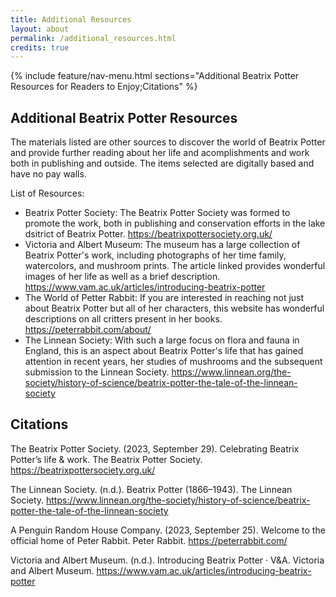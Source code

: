 ```yaml
---
title: Additional Resources
layout: about
permalink: /additional_resources.html
credits: true
---
```


{% include feature/nav-menu.html sections="Additional Beatrix Potter Resources for Readers to Enjoy;Citations" %}

## Additional Beatrix Potter Resources

The materials listed are other sources to discover the world of Beatrix Potter and provide further reading about her life and acomplishments and work both in publishing and outside. The items selected are digitally based and have no pay walls. 

List of Resources: 
* Beatrix Potter Society: The Beatrix Potter Society was formed to promote the work, both in publishing and conservation efforts in the lake dsitrict of Beatrix Potter. https://beatrixpottersociety.org.uk/ 
* Victoria and Albert Museum: The museum has a large collection of Beatrix Potter's work, including photographs of her time family, watercolors, and mushroom prints. The article linked provides wonderful images of her life as well as a brief description. https://www.vam.ac.uk/articles/introducing-beatrix-potter
* The World of Petter Rabbit: If you are interested in reaching not just about Beatrix Potter but all of her characters, this website has wonderful descriptions on all critters present in her books. https://peterrabbit.com/about/
* The Linnean Society: With such a large focus on flora and fauna in England, this is an aspect about Beatrix Potter's life that has gained attention in recent years, her studies of mushrooms and the subsequent submission to the Linnean Society. https://www.linnean.org/the-society/history-of-science/beatrix-potter-the-tale-of-the-linnean-society 

## Citations 
The Beatrix Potter Society. (2023, September 29). Celebrating Beatrix Potter’s life &amp; work. The Beatrix Potter Society. https://beatrixpottersociety.org.uk/ 

The Linnean Society. (n.d.). Beatrix Potter (1866–1943). The Linnean Society. https://www.linnean.org/the-society/history-of-science/beatrix-potter-the-tale-of-the-linnean-society 

A Penguin Random House Company. (2023, September 25). Welcome to the official home of Peter Rabbit. Peter Rabbit. https://peterrabbit.com/ 

Victoria and Albert Museum. (n.d.). Introducing Beatrix Potter · V&amp;A. Victoria and Albert Museum. https://www.vam.ac.uk/articles/introducing-beatrix-potter 
